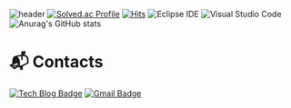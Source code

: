 ![header](https://capsule-render.vercel.app/api?type=Soft&color=auto&height=300&section=header&text=Hi%20there!%20Kyoung%20Hyun's%20Github👋&fontSize=50)
[![Solved.ac Profile](http://mazassumnida.wtf/api/v2/generate_badge?boj=david1510)](https://solved.ac/david1510/)
[![Hits](https://hits.seeyoufarm.com/api/count/incr/badge.svg?url=https%3A%2F%2Fgithub.com%2FOneourbefore&count_bg=%2379C83D&title_bg=%2325840B&icon=&icon_color=%23E7E7E7&title=hits&edge_flat=false)](https://hits.seeyoufarm.com)
![Eclipse IDE](https://img.shields.io/badge/Eclipse%20IDE-2C2255.svg?&style=for-the-badge&logo=Eclipse%20IDE&logoColor=white)
![Visual Studio Code](https://img.shields.io/badge/Visual%20Studio%20Code-007ACC.svg?&style=for-the-badge&logo=Visual%20Studio%20Code&logoColor=white)![Anurag's GitHub stats](https://github-readme-stats.vercel.app/api?username=Oneourbefore&show_icons=true&theme=radical)

# :mailbox_with_mail: Contacts
[![Tech Blog Badge](http://img.shields.io/badge/-Tech%20blog-red?style=flat-square&logo=tistory&link=https://https://aeiour.tistory.com/)](https://aeiour.tistory.com/)
[![Gmail Badge](https://img.shields.io/badge/Gmail-d14836?style=flat-square&logo=Gmail&logoColor=white&link=mailto:namkyounghyun1150@gmail.com)](mailto:namkyounghyun1150@gmail.com)

<!--
**Oneourbefore/Oneourbefore** is a ✨ _special_ ✨ repository because its `README.md` (this file) appears on your GitHub profile.

Here are some ideas to get you started:

- 🔭 I’m currently working on ...
- 🌱 I’m currently learning ...
- 👯 I’m looking to collaborate on ...
- 🤔 I’m looking for help with ...
- 💬 Ask me about ...
- 📫 How to reach me: ...
- 😄 Pronouns: ...
- ⚡ Fun fact: ...
-->
